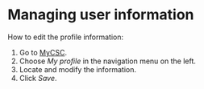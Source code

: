 # Managing user information

How to edit the profile information:

1. Go to [MyCSC](http://my.csc.fi).
1. Choose _My profile_ in the navigation menu on the left.
1. Locate and modify the information.
1. Click _Save_.

